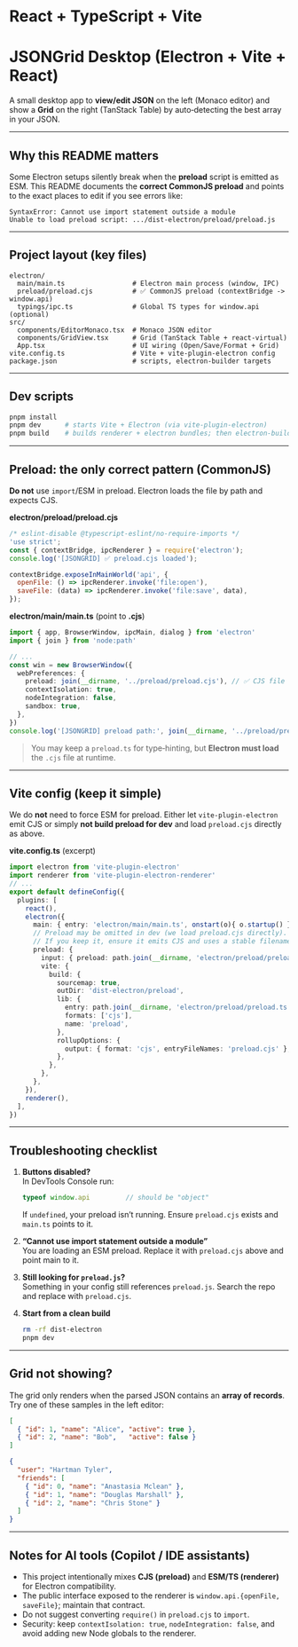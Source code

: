 # React + TypeScript + Vite





# JSONGrid Desktop (Electron + Vite + React)

A small desktop app to **view/edit JSON** on the left (Monaco editor) and show a **Grid** on the right (TanStack Table) by auto‑detecting the best array in your JSON.

---

## Why this README matters
Some Electron setups silently break when the **preload** script is emitted as ESM. This README documents the **correct CommonJS preload** and points to the exact places to edit if you see errors like:

```
SyntaxError: Cannot use import statement outside a module
Unable to load preload script: .../dist-electron/preload/preload.js
```

---

## Project layout (key files)

```
electron/
  main/main.ts                 # Electron main process (window, IPC)
  preload/preload.cjs          # ✅ CommonJS preload (contextBridge -> window.api)
  typings/ipc.ts               # Global TS types for window.api (optional)
src/
  components/EditorMonaco.tsx  # Monaco JSON editor
  components/GridView.tsx      # Grid (TanStack Table + react-virtual)
  App.tsx                      # UI wiring (Open/Save/Format + Grid)
vite.config.ts                 # Vite + vite-plugin-electron config
package.json                   # scripts, electron-builder targets
```

---

## Dev scripts

```bash
pnpm install
pnpm dev      # starts Vite + Electron (via vite-plugin-electron)
pnpm build    # builds renderer + electron bundles; then electron-builder
```

---

## Preload: the **only** correct pattern (CommonJS)

**Do not** use `import`/ESM in preload. Electron loads the file by path and expects CJS.

**electron/preload/preload.cjs**
```js
/* eslint-disable @typescript-eslint/no-require-imports */
'use strict';
const { contextBridge, ipcRenderer } = require('electron');
console.log('[JSONGRID] ✅ preload.cjs loaded');

contextBridge.exposeInMainWorld('api', {
  openFile: () => ipcRenderer.invoke('file:open'),
  saveFile: (data) => ipcRenderer.invoke('file:save', data),
});
```

**electron/main/main.ts** (point to **.cjs**)
```ts
import { app, BrowserWindow, ipcMain, dialog } from 'electron'
import { join } from 'node:path'

// ...
const win = new BrowserWindow({
  webPreferences: {
    preload: join(__dirname, '../preload/preload.cjs'), // ✅ CJS file
    contextIsolation: true,
    nodeIntegration: false,
    sandbox: true,
  },
})
console.log('[JSONGRID] preload path:', join(__dirname, '../preload/preload.cjs'))
```

> You may keep a `preload.ts` for type‑hinting, but **Electron must load** the `.cjs` file at runtime.

---

## Vite config (keep it simple)

We do **not** need to force ESM for preload. Either let `vite-plugin-electron` emit CJS or simply **not build preload for dev** and load `preload.cjs` directly as above.

**vite.config.ts** (excerpt)
```ts
import electron from 'vite-plugin-electron'
import renderer from 'vite-plugin-electron-renderer'
// ...
export default defineConfig({
  plugins: [
    react(),
    electron({
      main: { entry: 'electron/main/main.ts', onstart(o){ o.startup() } },
      // Preload may be omitted in dev (we load preload.cjs directly).
      // If you keep it, ensure it emits CJS and uses a stable filename:
      preload: {
        input: { preload: path.join(__dirname, 'electron/preload/preload.ts') },
        vite: {
          build: {
            sourcemap: true,
            outDir: 'dist-electron/preload',
            lib: {
              entry: path.join(__dirname, 'electron/preload/preload.ts'),
              formats: ['cjs'],
              name: 'preload',
            },
            rollupOptions: {
              output: { format: 'cjs', entryFileNames: 'preload.cjs' },
            },
          },
        },
      },
    }),
    renderer(),
  ],
})
```

---

## Troubleshooting checklist

1) **Buttons disabled?**  
   In DevTools Console run:  
   ```js
   typeof window.api         // should be "object"
   ```  
   If `undefined`, your preload isn’t running. Ensure `preload.cjs` exists and `main.ts` points to it.

2) **“Cannot use import statement outside a module”**  
   You are loading an ESM preload. Replace it with `preload.cjs` above and point main to it.

3) **Still looking for `preload.js`?**  
   Something in your config still references `preload.js`. Search the repo and replace with `preload.cjs`.

4) **Start from a clean build**  
   ```bash
   rm -rf dist-electron
   pnpm dev
   ```

---

## Grid not showing?

The grid only renders when the parsed JSON contains an **array of records**. Try one of these samples in the left editor:

```json
[
  { "id": 1, "name": "Alice", "active": true },
  { "id": 2, "name": "Bob",   "active": false }
]
```

```json
{
  "user": "Hartman Tyler",
  "friends": [
    { "id": 0, "name": "Anastasia Mclean" },
    { "id": 1, "name": "Douglas Marshall" },
    { "id": 2, "name": "Chris Stone" }
  ]
}
```

---

## Notes for AI tools (Copilot / IDE assistants)
- This project intentionally mixes **CJS (preload)** and **ESM/TS (renderer)** for Electron compatibility.
- The public interface exposed to the renderer is `window.api.{openFile, saveFile}`; maintain that contract.
- Do not suggest converting `require()` in `preload.cjs` to `import`.
- Security: keep `contextIsolation: true`, `nodeIntegration: false`, and avoid adding new Node globals to the renderer.